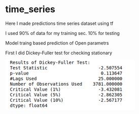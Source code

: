 # time_series

Here I made predictions time series dataset using tf

I used 90% of data for my training sec. 10% for testing

Model traing based prediction of Open parametrs

First I did Dickey-Fuller test for checking stationary

![](https://github.com/tural327/time_series/blob/main/Dickey-Fuller%20test.png)

